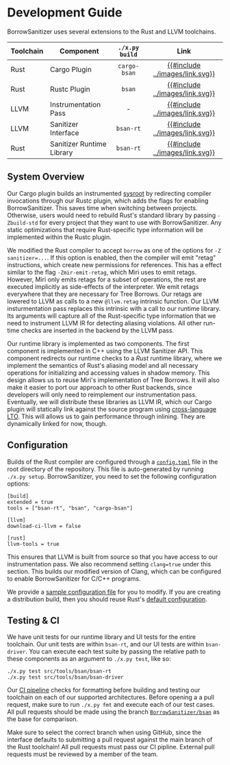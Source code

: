 # Development Guide
BorrowSanitizer uses several extensions to the Rust and LLVM toolchains.

| Toolchain | Component                  |`./x.py build` | Link |
|-----------|----------------------------|:-----:|:----:|
| Rust      | Cargo Plugin               | `cargo-bsan` | [{{#include ../images/link.svg}}](https://github.com/BorrowSanitizer/rust/tree/bsan/src/tools/bsan/bsan-driver/cargo-bsan)     |
| Rust      | Rustc Plugin               | `bsan` |[{{#include ../images/link.svg}}](https://github.com/BorrowSanitizer/rust/tree/bsan/src/tools/bsan/bsan-driver/)     |
| LLVM      | Instrumentation Pass       | - |[{{#include ../images/link.svg}}](https://github.com/BorrowSanitizer/llvm-project/blob/bsan/llvm/lib/Transforms/Instrumentation/BorrowSanitizer.cpp)     |
| LLVM      | Sanitizer Interface        |`bsan-rt` |[{{#include ../images/link.svg}}](https://github.com/BorrowSanitizer/llvm-project/tree/bsan/compiler-rt/lib/bsan)      |
| Rust    | Sanitizer Runtime Library  |`bsan-rt` |[{{#include ../images/link.svg}}](https://github.com/BorrowSanitizer/rust/tree/bsan/src/tools/bsan/bsan-rt)      |

## System Overview
Our Cargo plugin builds an instrumented [sysroot](https://rustc-dev-guide.rust-lang.org/building/bootstrapping/what-bootstrapping-does.html?highlight=sysroot#what-is-a-sysroot) by redirecting compiler invocations through our Rustc plugin, which adds the flags for enabling BorrowSanitizer. This saves time when switching between projects. Otherwise, users would need to rebuild Rust's standard library by passing `-Zbuild-std` for every project that they want to use with BorrowSanitizer. Any static optimizations that require Rust-specific type information will be implemented within the Rustc plugin. 

We modified the Rust compiler to accept `borrow` as one of the options for `-Z sanitizer=...`. If this option is enabled, then the compiler will emit "retag" instructions, which create new permissions for references. This has a  effect similar to the flag `-Zmir-emit-retag`, which Miri uses to emit retags. However, Miri only emits retags for a subset of operations, the rest are executed implicitly as side-effects of the interpreter. We emit retags everywhere that they are necessary for Tree Borrows. Our retags are lowered to LLVM as calls to a new `@llvm.retag` intrinsic function. Our LLVM insturmentation pass replaces this intrinsic with a call to our runtime library. Its arguments will capture all of the Rust-specific type information that we need to instrument LLVM IR for detecting aliasing violations. All other run-time checks are inserted in the backend by the LLVM pass. 

Our runtime library is implemented as two components. The first component is implemented in C++ using the LLVM Sanitizer API. This component redirects our runtime checks to a *Rust* runtime library, where we implement the semantics of Rust's aliasing model and all necessary operations for initializing and accessing values in shadow memory. This design allows us to reuse Miri's implementation of Tree Borrows. It will also make it easier to port our approach to other Rust backends, since developers will only need to reimplement our instrumentation pass. Eventually, we will distribute these libraries as LLVM IR, which our Cargo plugin will statically link against the source program using [cross-language LTO](https://doc.rust-lang.org/rustc/linker-plugin-lto.html). This will allows us to gain performance through inlining. They are dynamically linked for now, though.

## Configuration
Builds of the Rust compiler are configured through a [`config.toml`](https://github.com/rust-lang/rust/blob/master/config.example.toml) file in the root directory of the repository. 
This file is auto-generated by running `./x.py setup`. BorrowSanitizer, you need to set the following configuration options: 
```
[build]
extended = true
tools = ["bsan-rt", "bsan", "cargo-bsan"]

[llvm]
download-ci-llvm = false

[rust]
llvm-tools = true
```
This ensures that LLVM is built from source so that you have access to our instrumentation pass. We also recommend setting `clang=true` under this section. This builds our modified version of Clang, which can be configured to enable BorrowSanitizer for C/C++ programs.

We provide a [sample configuration file](https://github.com/BorrowSanitizer/rust/blob/bsan/src/bootstrap/defaults/config.bsan.dev.toml) for you to modify.
If you are creating a distribution build, then you should reuse Rust's [default configuration](https://github.com/BorrowSanitizer/rust/blob/bsan/src/bootstrap/defaults/config.dist.toml).

## Testing & CI
We have unit tests for our runtime library and UI tests for the entire toolchain. Our unit tests are within `bsan-rt`, and our UI tests are within `bsan-driver`. You can execute each test suite by passing the relative path to these components as an argument to `./x.py test`, like so: 

```
./x.py test src/tools/bsan/bsan-rt
./x.py test src/tools/bsan/bsan-driver
```

Our [CI pipeline](https://github.com/BorrowSanitizer/rust/blob/bsan/.github/workflows/build.yml) checks for formatting before building and testing our toolchain on each of our supported architectures. Before opening a a pull request, make sure to run `./x.py fmt` and execute each of our test cases. All pull requests should be made using the branch [`BorrowSanitizer/bsan`](https://github.com/BorrowSanitizer/rust/tree/bsan) as the base for comparison. 

Make sure to select the correct branch when using GitHub, since the interface defaults to submitting a pull request against the main branch of the Rust toolchain! All pull requests must pass our CI pipline. External pull requests must be reviewed by a member of the team.